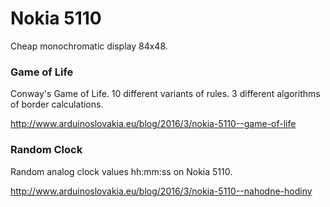 # Nokia 5110
Cheap monochromatic display 84x48.

### Game of Life
Conway's Game of Life. 10 different variants of rules. 3 different algorithms of border calculations.

http://www.arduinoslovakia.eu/blog/2016/3/nokia-5110--game-of-life

### Random Clock
Random analog clock values hh:mm:ss on Nokia 5110.

http://www.arduinoslovakia.eu/blog/2016/3/nokia-5110--nahodne-hodiny
